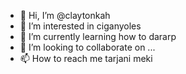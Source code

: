 - 👋 Hi, I’m @claytonkah
- 👀 I’m interested in ciganyoles
- 🌱 I’m currently learning how to dararp
- 💞️ I’m looking to collaborate on ...
- 📫 How to reach me tarjani meki

<!---
claytonkah/claytonkah is a ✨ special ✨ repository because its `README.md` (this file) appears on your GitHub profile.
You can click the Preview link to take a look at your changes.
--->
